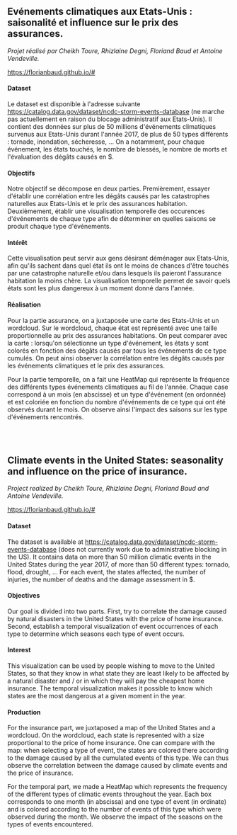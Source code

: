 ## Evénements climatiques aux Etats-Unis : saisonalité et influence sur le prix des assurances.
<i>Projet réalisé par Cheikh Toure, Rhizlaine Degni, Floriand Baud et Antoine Vendeville.</i>

https://florianbaud.github.io/#

#### Dataset
Le dataset est disponible à l'adresse suivante https://catalog.data.gov/dataset/ncdc-storm-events-database (ne marche pas actuellement en raison du blocage administratif aux Etats-Unis). Il contient des données sur plus de 50 millions d'événements climatiques survenus aux Etats-Unis durant l'année 2017, de plus de 50 types différents : tornade, inondation, sécheresse, ... On a notamment, pour chaque événement, les états touchés, le nombre de blessés, le nombre de morts et l'évaluation des dégâts causés en $.

#### Objectifs
Notre objectif se décompose en deux parties. Premièrement, essayer d'établir une corrélation entre les dégâts causés par les catastrophes naturelles aux Etats-Unis et le prix des assurances habitation. Deuxièmement, établir une visualisation temporelle des occurences d'événements de chaque type afin de déterminer en quelles saisons se produit chaque type d'événements.

#### Intérêt
Cette visualisation peut servir aux gens désirant déménager aux Etats-Unis, afin qu'ils sachent dans quel état ils ont le moins de chances d'être touchés par une catastrophe naturelle et/ou dans lesquels ils paieront l'assurance habitation la moins chère. La visualisation temporelle permet de savoir quels états sont les plus dangereux à un moment donné dans l'année.

#### Réalisation
Pour la partie assurance, on a juxtaposée une carte des Etats-Unis et un wordcloud. Sur le wordcloud, chaque état est représenté avec une taille proportionnelle au prix des assurances habitations. On peut comparer avec la carte : lorsqu'on sélectionne un type d'événement, les états y sont colorés en fonction des dégâts causés par tous les événements de ce type cumulés. On peut ainsi
observer la corrélation entre les dégâts causés par les événements climatiques et le prix des assurances.

Pour la partie temporelle, on a fait une HeatMap qui représente la fréquence des différents types événements climatiques au fil de l'année. Chaque case correspond à un mois (en abscisse) et un type d'événement (en ordonnée) et est coloriée en fonction du nombre d'événements de ce type qui ont été observés durant le mois. On observe ainsi l'impact des saisons sur les type d'événements rencontrés.

<br></br>


## Climate events in the United States: seasonality and influence on the price of insurance.
<i>Project realized by Cheikh Toure, Rhizlaine Degni, Floriand Baud and Antoine Vendeville.</i>

https://florianbaud.github.io/#

#### Dataset
The dataset is available at https://catalog.data.gov/dataset/ncdc-storm-events-database (does not currently work due to administrative blocking in the US). It contains data on more than 50 million climatic events in the United States during the year 2017, of more than 50 different types: tornado, flood, drought, ... For each event, the states affected, the number of injuries, the number of deaths and the damage assessment in $.

#### Objectives
Our goal is divided into two parts. First, try to correlate the damage caused by natural disasters in the United States with the price of home insurance. Second, establish a temporal visualization of event occurrences of each type to determine which seasons each type of event occurs.

#### Interest
This visualization can be used by people wishing to move to the United States, so that they know in what state they are least likely to be affected by a natural disaster and / or in which they will pay the cheapest home insurance. The temporal visualization makes it possible to know which states are the most dangerous at a given moment in the year.

#### Production
For the insurance part, we juxtaposed a map of the United States and a wordcloud. On the wordcloud, each state is represented with a size proportional to the price of home insurance. One can compare with the map: when selecting a type of event, the states are colored there according to the damage caused by all the cumulated events of this type. We can thus observe the correlation between the damage caused by climate events and the price of insurance.

For the temporal part, we made a HeatMap which represents the frequency of the different types of climatic events throughout the year. Each box corresponds to one month (in abscissa) and one type of event (in ordinate) and is colored according to the number of events of this type which were observed during the month. We observe the impact of the seasons on the types of events encountered.
